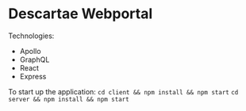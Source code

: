 # Descartae Webportal

Technologies:
- Apollo
- GraphQL
- React
- Express

To start up the application:
```cd client && npm install && npm start```
```cd server && npm install && npm start```
